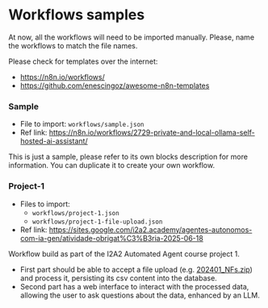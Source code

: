 # Workflows samples

At now, all the workflows will need to be imported manually. Please, name the workflows to match the file names.

Please check for templates over the internet:
* https://n8n.io/workflows/
* https://github.com/enescingoz/awesome-n8n-templates

### Sample

* File to import: `workflows/sample.json`
* Ref link: https://n8n.io/workflows/2729-private-and-local-ollama-self-hosted-ai-assistant/

This is just a sample, please refer to its own blocks description for more information.
You can duplicate it to create your own workflow.

### Project-1

* Files to import:
    * `workflows/project-1.json`
    * `workflows/project-1-file-upload.json`
* Ref link: https://sites.google.com/i2a2.academy/agentes-autonomos-com-ia-gen/atividade-obrigat%C3%B3ria-2025-06-18

Workflow build as part of the I2A2 Automated Agent course project 1.
* First part should be able to accept a file upload (e.g. [202401_NFs.zip]) and process it, persisting its csv content into the database.
* Second part has a web interface to interact with the processed data, allowing the user to ask questions about the data, enhanced by an LLM.

<!-- links -->
[202401_NFs.zip]: https://drive.google.com/file/d/1jaNl2kL-a32HO_jXH3g3J1mGHzHWm9YD/view?usp=drive_link
